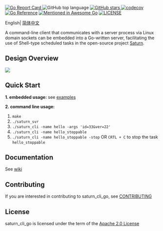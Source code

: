 [![Go Report Card](https://goreportcard.com/badge/github.com/kingson4wu/saturn_cli_go)&nbsp;](https://goreportcard.com/report/github.com/kingson4wu/saturn_cli_go)![GitHub top language](https://img.shields.io/github/languages/top/kingson4wu/saturn_cli_go)&nbsp;[![GitHub stars](https://img.shields.io/github/stars/kingson4wu/saturn_cli_go)&nbsp;](https://github.com/kingson4wu/saturn_cli_go/stargazers)[![codecov](https://codecov.io/gh/kingson4wu/saturn_cli_go/branch/main/graph/badge.svg)](https://codecov.io/gh/kingson4wu/saturn_cli_go) [![Go Reference](https://pkg.go.dev/badge/github.com/kingson4wu/saturn_cli_go.svg)](https://pkg.go.dev/github.com/kingson4wu/saturn_cli_go) [![Mentioned in Awesome Go](https://awesome.re/mentioned-badge.svg)](https://github.com/avelino/awesome-go#database) [![LICENSE](https://img.shields.io/github/license/kingson4wu/saturn_cli_go.svg?style=flat-square)](https://github.com/kingson4wu/saturn_cli_go/blob/main/LICENSE)

English| [简体中文](https://github.com/kingson4wu/saturn_cli_go/blob/main/README-CN.md)

A command-line client that communicates with a server process via Linux domain sockets can be embedded into a Go-written server, facilitating the use of Shell-type scheduled tasks in the open-source project [Saturn](https://github.com/vipshop/Saturn).

## Design Overview

![](https://github.com/kingson4wu/saturn_cli_go/blob/main/resource/img/design-overview-saturn-cli-go.png)

## Quick Start

**1. embedded usage:** see [examples](https://github.com/kingson4wu/saturn_cli_go/tree/main/examples) 

**2. command line usage:**
1. `make`
2. `./saturn_svr`
3. `./saturn_cli -name hello -args 'id=33&ver=22'`
4. `./saturn_cli -name hello_stoppable` 
5. `./saturn_cli -name hello_stoppable -stop` OR `CRTL + C` to stop the task `hello_stoppable`

## Documentation

See [wiki](https://github.com/kingson4wu/saturn_cli_go/wiki)

## Contributing

If you are interested in contributing to saturn_cli_go, see [CONTRIBUTING](https://github.com/kingson4wu/saturn_cli_go/blob/main/CONTRIBUTING.md) 

## License

saturn_cli_go is licensed under the term of the [Apache 2.0 License](https://github.com/kingson4wu/saturn_cli_go/blob/main/LICENSE)

